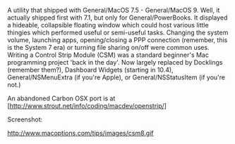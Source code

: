 A utility that shipped with General/MacOS 7.5 - General/MacOS 9. Well, it actually shipped first with 7.1, but only for General/PowerBooks. It displayed a hideable, collapsible floating window which could host various little thingies which performed useful or semi-useful tasks. Changing the system volume, launching apps, opening/closing a PPP connection (remember, this is the System 7 era) or turning file sharing on/off were common uses. Writing a Control Strip Module (CSM) was a standard beginner's Mac programming project 'back in the day'. Now largely replaced by Docklings (remember them?), Dashboard Widgets (starting in 10.4), General/NSMenuExtra (if you're Apple), or General/NSStatusItem (if you're not.)

An abandoned Carbon OSX port is at [http://www.strout.net/info/coding/macdev/openstrip/]

Screenshot:

http://www.macoptions.com/tips/images/csm8.gif